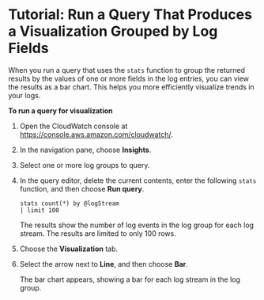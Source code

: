 # Tutorial: Run a Query That Produces a Visualization Grouped by Log Fields<a name="CWL_AnalyzeLogData_VisualizationFieldQuery"></a>

When you run a query that uses the `stats` function to group the returned results by the values of one or more fields in the log entries, you can view the results as a bar chart\. This helps you more efficiently visualize trends in your logs\.

**To run a query for visualization**

1. Open the CloudWatch console at [https://console\.aws\.amazon\.com/cloudwatch/](https://console.aws.amazon.com/cloudwatch/)\.

1. In the navigation pane, choose **Insights**\.

1. Select one or more log groups to query\.

1. In the query editor, delete the current contents, enter the following `stats` function, and then choose **Run query**\.

   ```
   stats count(*) by @logStream 
   | limit 100
   ```

   The results show the number of log events in the log group for each log stream\. The results are limited to only 100 rows\.

1. Choose the **Visualization** tab\.

1. Select the arrow next to **Line**, and then choose **Bar**\.

   The bar chart appears, showing a bar for each log stream in the log group\.
